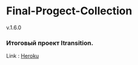 # Final-Progect-Collection

v.1.6.0

### Итоговый проект Itransition.


Link : [Heroku](https://project-collections.herokuapp.com/)